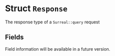 # Struct `Response`

The response type of a `Surreal::query` request

## Fields

Field information will be available in a future version.

